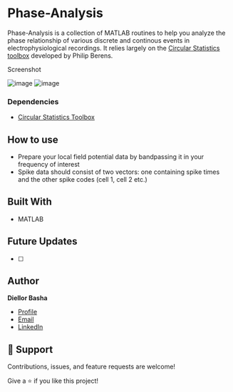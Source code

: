 # Phase-Analysis

Phase-Analysis is a collection of MATLAB routines to help you analyze the phase relationship of various discrete and continous events in electrophysiological recordings. It relies largely on the [Circular Statistics toolbox](https://www.mathworks.com/matlabcentral/fileexchange/10676-circular-statistics-toolbox-directional-statistics) developed by Philip Berens.



Screenshot

![image](https://user-images.githubusercontent.com/49167439/217407336-64a5ec9d-546b-45cc-bf6d-e0a2a0a7242b.png)
![image](https://user-images.githubusercontent.com/49167439/217407539-a82b9274-aa74-4c22-bf89-b40df1091288.png)

### Dependencies

- [Circular Statistics Toolbox](https://www.mathworks.com/matlabcentral/fileexchange/10676-circular-statistics-toolbox-directional-statistics)

## How to use

- Prepare your local field potential data by bandpassing it in your frequency of interest
- Spike data should consist of two vectors: one containing spike times and the other spike codes (cell 1, cell 2 etc.)
 





## Built With

- MATLAB

## Future Updates

- [ ] 

## Author

**Diellor Basha**

- [Profile](https://github.com/DiellorBasha "DiellorBasha")
- [Email](mailto:diellorbasha@gmail.com?subject=Hi "Hi!")
- [LinkedIn](https://www.linkedin.com/in/diellor-basha-512b82171/)

## 🤝 Support

Contributions, issues, and feature requests are welcome!

Give a ⭐️ if you like this project!
